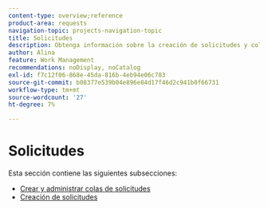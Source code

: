 ```yaml
---
content-type: overview;reference
product-area: requests
navigation-topic: projects-navigation-topic
title: Solicitudes
description: Obtenga información sobre la creación de solicitudes y colas de solicitudes en las siguientes secciones.
author: Alina
feature: Work Management
recommendations: noDisplay, noCatalog
exl-id: f7c12f06-868e-45da-816b-4eb94e06c783
source-git-commit: b08377e539b04e896e84d17f46d2c941b0f66731
workflow-type: tm+mt
source-wordcount: '27'
ht-degree: 7%

---
```


# Solicitudes

Esta sección contiene las siguientes subsecciones:

* [Crear y administrar colas de solicitudes](../../manage-work/requests/create-and-manage-request-queues/create-manage-request-queues.md)
* [Creación de solicitudes](../../manage-work/requests/create-requests/create-requests.md)
